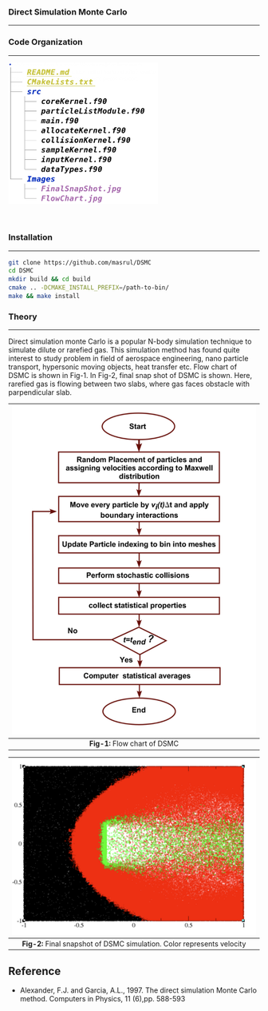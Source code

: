 ### Direct Simulation Monte Carlo
--- 

### Code Organization
---

<img src="Images/Tree.jpg" width="300"/> 

&nbsp;
&nbsp;

### Installation
---

```bash 
git clone https://github.com/masrul/DSMC
cd DSMC 
mkdir build && cd build 
cmake .. -DCMAKE_INSTALL_PREFIX=/path-to-bin/ 
make && make install 
```

### Theory
--- 

Direct simulation monte Carlo is a popular N-body simulation technique to simulate dilute or rarefied gas. This simulation method has found quite interest to study problem in field of aerospace engineering, nano particle transport, hypersonic moving objects, heat transfer etc. Flow chart of DSMC is shown in Fig-1. In Fig-2, final snap shot of DSMC is shown. Here, rarefied gas is flowing between two slabs, where gas faces obstacle with parpendicular slab. 

| <img src="Images/FlowChart.jpg" width="600"/> |
|:--:| 
| **Fig-1:** Flow chart of DSMC |


| <img src="Images/FinalSnapShot.jpg" width="600"/> |
|:--:| 
| **Fig-2:** Final snapshot of DSMC simulation. Color represents velocity |

Reference
--- 
 + Alexander, F.J. and Garcia, A.L., 1997. The direct simulation Monte Carlo method. Computers in Physics, 11 (6),pp. 588-593  

